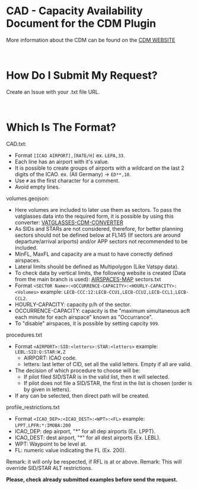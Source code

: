 # CAD - Capacity Availability Document for the CDM Plugin

More information about the CDM can be found on the [CDM WEBSITE](https://vats.im/cdm)

<br>

# How Do I Submit My Request?

Create an Issue with your .txt file URL.

<br>

# Which Is The Format?
CAD.txt:
  - Format `` [ICAO AIRPORT],[RATE/H] `` ex. `` LEPA,33 ``.
  - Each line has an airport with it's value.
  - It is possible to create groups of airports with a wildcard on the last 2 digits of the ICAO. ex. (All Germany) -> `` ED**,10 ``.
  - Use `` # `` as the first character for a comment.
  - Avoid empty lines.

volumes.geojson:
  - Here volumes are included to later use them as sectors. To pass the vatglasses data into the required form, it is possible by using this converter: [VATGLASSES-CDM-CONVERTER](https://cdm.vatsimspain.es/vatglasses-to-cdm)
  - As SIDs and STARs are not considered, therefore, for better planning sectors should not be defined below at FL145 (If sectors are around departure/arrival ariports) and/or APP sectors not recommended to be included.
  - MinFL, MaxFL and capacity are a must to have correctly defined airspaces.
  - Lateral limits should be defined as Multipolygon (Like Vatspy data).
  - To check data by vertical limits, the following website is created (Data from the main branch is used): [AIRSPACES-MAP](https://cdm.vatsimspain.es/airspaces-map.html)
sectors.txt
  - Format `` <SECTOR Name>:<OCCURRENCE-CAPACITY>:<HOURLY-CAPACITY>:<Volumes> `` example: `` LECB-CCC:12:LECB-CCU1,LECB-CCU2,LECB-CCL1,LECB-CCL2 ``.
  - HOURLY-CAPACITY: capacity p/h of the sector.
  - OCCURRENCE-CAPACITY: capacity is the "maximum simultaneous acft each minute for each airspace" known as "Occurrance".
  - To "disable" airspaces, it is possible by setting capcity `` 999 ``.

procedures.txt
  - Format ``<AIRPORT>:SID:<letters>:STAR:<letters>`` example: ``LEBL:SID:Q:STAR:W,Z``
    - AIRPORT: ICAO code.
    - letters: last letter of CID, set all the valid letters. Empty if all are valid.
  - The decision of which procedure to choose will be:
    - If pilot filed SID/STAR is in the valid list, then it will selected.
    - If pilot does not file a SID/STAR, the first in the list is chosen (order is by given in letters).
  - If any can be selected, then direct path will be created.

profile_restrictions.txt
  - Format ``<ICAO_DEP>:<ICAO_DEST>:<WPT>:<FL>`` example: ``LPPT,LPFR:*:IMOBA:200``
  - ICAO_DEP: dep airport, "*" for all dep airports (Ex. LPPT).
  - ICAO_DEST: dest airport, "*" for all dest airports (Ex. LEBL).
  - WPT: Waypoint to be level at.
  - FL: numeric value indicating the FL (Ex. 200).

  Remark: it will only be respected, if RFL is at or above.
  Remark: This will override SID/STAR ALT restrictions.

  **Please, check already submitted examples before send the request.**

